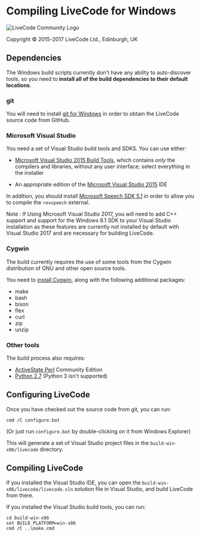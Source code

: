 # Compiling LiveCode for Windows

![LiveCode Community Logo](http://livecode.com/wp-content/uploads/2015/02/livecode-logo.png)

Copyright © 2015-2017 LiveCode Ltd., Edinburgh, UK

## Dependencies

The Windows build scripts currently don't have any ability to auto-discover tools, so you need to **install all of the build dependencies to their default locations**.

### git

You will need to install [git for Windows](https://git-scm.com/download/win) in order to obtain the LiveCode source code from GitHub.

### Microsoft Visual Studio

You need a set of Visual Studio build tools and SDKS.  You can use either:

- [Microsoft Visual Studio 2015 Build Tools](http://landinghub.visualstudio.com/visual-cpp-build-tools),
  which contains _only_ the compilers and libraries, without any user
  interface; select everything in the installer


- An appropriate edition of the
  [Microsoft Visual Studio 2015](https://visualstudio.com/downloads/) IDE

In addition, you should install
[Microsoft Speech SDK 5.1](https://www.microsoft.com/en-gb/download/details.aspx?id=10121)
in order to allow you to compile the `revspeech` external.

Note : If Using Microsoft Visual Studio 2017, you will need to add C++ support and 
support for the Windows 8.1 SDK to your Visual Studio installation as these features are currently
not installed by default with Visual Studio 2017 and are necessary for building LiveCode.

### Cygwin

The build currently requires the use of some tools from the Cygwin distribution of GNU and other open source tools.

You need to [install Cygwin](https://cygwin.com/install.html), along with the following additional packages:

* make
* bash
* bison
* flex
* curl
* zip
* unzip

### Other tools

The build process also requires:

* [ActiveState Perl](https://www.activestate.com/activeperl/downloads) Community Edition
* [Python 2.7](https://www.python.org/) (Python 3 isn't supported)

## Configuring LiveCode

Once you have checked out the source code from git, you can run:

````
cmd /C configure.bat
````

(Or just run `configure.bat` by double-clicking on it from Windows Explorer)

This will generate a set of Visual Studio project files in the `build-win-x86/livecode` directory.

## Compiling LiveCode

If you installed the Visual Studio IDE, you can open the
`build-win-x86/livecode/livecode.sln` solution file in Visual Studio,
and build LiveCode from there.

If you installed the Visual Studio build tools, you can run:

````
cd build-win-x86
set BUILD_PLATFORM=win-x86
cmd /C ..\make.cmd
````
